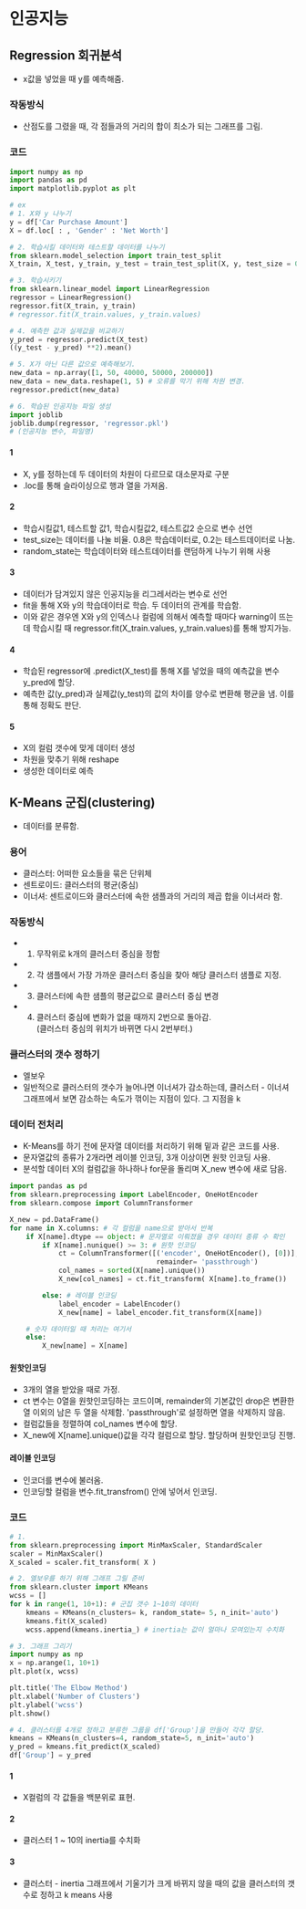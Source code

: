 # 인공지능

## Regression 회귀분석
- x값을 넣었을 때 y를 예측해줌.

### 작동방식
- 산점도를 그렸을 때, 각 점들과의 거리의 합이 최소가 되는 그래프를 그림.

### 코드
```python
import numpy as np
import pandas as pd
import matplotlib.pyplot as plt

# ex
# 1. X와 y 나누기
y = df['Car Purchase Amount']
X = df.loc[ : , 'Gender' : 'Net Worth']

# 2. 학습시킬 데이터와 테스트할 데이터를 나누기
from sklearn.model_selection import train_test_split
X_train, X_test, y_train, y_test = train_test_split(X, y, test_size = 0.2, random_state=50)

# 3. 학습시키기
from sklearn.linear_model import LinearRegression
regressor = LinearRegression()
regressor.fit(X_train, y_train)
# regressor.fit(X_train.values, y_train.values)

# 4. 예측한 값과 실제값을 비교하기
y_pred = regressor.predict(X_test)
((y_test - y_pred) **2).mean()

# 5. X가 아닌 다른 값으로 예측해보기.
new_data = np.array([1, 50, 40000, 50000, 200000])
new_data = new_data.reshape(1, 5) # 오류를 막기 위해 차원 변경.
regressor.predict(new_data)

# 6. 학습된 인공지능 파일 생성
import joblib
joblib.dump(regressor, 'regressor.pkl')
# (인공지능 변수, 파일명)
```
#### 1
- X, y를 정하는데 두 데이터의 차원이 다르므로 대소문자로 구분
- .loc를 통해 슬라이싱으로 행과 열을 가져옴.
#### 2
- 학습시킬값1, 테스트할 값1, 학습시킬값2, 테스트값2 순으로 변수 선언
- test_size는 데이터를 나눌 비율. 0.8은 학습데이터로, 0.2는 테스트데이터로 나눔.
- random_state는 학습데이터와 테스트데이터를 랜덤하게 나누기 위해 사용
#### 3
- 데이터가 담겨있지 않은 인공지능을 리그레서라는 변수로 선언
- fit을 통해 X와 y의 학습데이터로 학습. 두 데이터의 관계를 학습함.
- 이와 같은 경우엔 X와 y의 인덱스나 컬럼에 의해서 예측할 때마다 warning이 뜨는데 학습시킬 때 regressor.fit(X_train.values, y_train.values)를 통해 방지가능.
#### 4
- 학습된 regressor에 .predict(X_test)를 통해 X를 넣었을 때의 예측값을 변수 y_pred에 할당.
- 예측한 값(y_pred)과 실제값(y_test)의 값의 차이를 양수로 변환해 평균을 냄. 이를 통해 정확도 판단.
#### 5
- X의 컬럼 갯수에 맞게 데이터 생성
- 차원을 맞추기 위해 reshape
- 생성한 데이터로 예측

## K-Means 군집(clustering)
- 데이터를 분류함.

### 용어
- 클러스터: 어떠한 요소들을 묶은 단위체
- 센트로이드: 클러스터의 평균(중심)
- 이너셔: 센트로이드와 클러스터에 속한 샘플과의 거리의 제곱 합을 이너셔라 함.

### 작동방식
- 1. 무작위로 k개의 클러스터 중심을 정함
- 2. 각 샘플에서 가장 가까운 클러스터 중심을 찾아 해당 클러스터 샘플로 지정.
- 3. 클러스터에 속한 샘플의 평균값으로 클러스터 중심 변경
- 4. 클러스터 중심에 변화가 없을 때까지 2번으로 돌아감.  
(클러스터 중심의 위치가 바뀌면 다시 2번부터.)

### 클러스터의 갯수 정하기
- 엘보우
- 일반적으로 클러스터의 갯수가 늘어나면 이너셔가 감소하는데, 클러스터 - 이너셔 그래프에서 보면 감소하는 속도가 꺾이는 지점이 있다. 그 지점을 k

### 데이터 전처리
- K-Means를 하기 전에 문자열 데이터를 처리하기 위해 밑과 같은 코드를 사용.
- 문자열값의 종류가 2개라면 레이블 인코딩, 3개 이상이면 원핫 인코딩 사용.
- 분석할 데이터 X의 컬럼값을 하나하나 for문을 돌리며 X_new 변수에 새로 담음.

```python
import pandas as pd
from sklearn.preprocessing import LabelEncoder, OneHotEncoder
from sklearn.compose import ColumnTransformer

X_new = pd.DataFrame()
for name in X.columns: # 각 컬럼을 name으로 받아서 반복
    if X[name].dtype == object: # 문자열로 이뤄졌을 경우 데이터 종류 수 확인
        if X[name].nunique() >= 3: # 원핫 인코딩
            ct = ColumnTransformer([('encoder', OneHotEncoder(), [0])], 
                                    remainder= 'passthrough')
            col_names = sorted(X[name].unique())
            X_new[col_names] = ct.fit_transform( X[name].to_frame())

        else: # 레이블 인코딩
            label_encoder = LabelEncoder()
            X_new[name] = label_encoder.fit_transform(X[name])

    # 숫자 데이터일 때 처리는 여기서
    else:
        X_new[name] = X[name]
```
#### 원핫인코딩
- 3개의 열을 받았을 때로 가정.
- ct 변수는 0열을 원핫인코딩하는 코드이며, remainder의 기본값인 drop은 변환한 열 이외의 남은 두 열을 삭제함. 'passthrough'로 설정하면 열을 삭제하지 않음.
- 컬럼값들을 정렬하여 col_names 변수에 할당.
- X_new에 X[name].unique()값을 각각 컬럼으로 할당. 할당하며 원핫인코딩 진행.
#### 레이블 인코딩
- 인코더를 변수에 불러옴.
- 인코딩할 컬럼을 변수.fit_transfrom() 안에 넣어서 인코딩.

### 코드
```python
# 1.
from sklearn.preprocessing import MinMaxScaler, StandardScaler
scaler = MinMaxScaler()
X_scaled = scaler.fit_transform( X )

# 2. 엘보우를 하기 위해 그래프 그릴 준비
from sklearn.cluster import KMeans
wcss = []
for k in range(1, 10+1): # 군집 갯수 1~10의 데이터
    kmeans = KMeans(n_clusters= k, random_state= 5, n_init='auto')
    kmeans.fit(X_scaled)
    wcss.append(kmeans.inertia_) # inertia는 값이 얼마나 모여있는지 수치화

# 3. 그래프 그리기
import numpy as np
x = np.arange(1, 10+1)
plt.plot(x, wcss)

plt.title('The Elbow Method')
plt.xlabel('Number of Clusters')
plt.ylabel('wcss')
plt.show()

# 4. 클러스터를 4개로 정하고 분류한 그룹을 df['Group']을 만들어 각각 할당.
kmeans = KMeans(n_clusters=4, random_state=5, n_init='auto')
y_pred = kmeans.fit_predict(X_scaled)
df['Group'] = y_pred
```
#### 1
- X컬럼의 각 값들을 백분위로 표현.
#### 2
- 클러스터 1 ~ 10의 inertia를 수치화
#### 3
- 클러스터 - inertia 그래프에서 기울기가 크게 바뀌지 않을 때의 값을 클러스터의 갯수로 정하고 k means 사용
